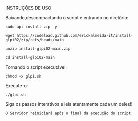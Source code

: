 

INSTRUÇÕES DE USO

Baixando,descompactando o script e entrando no diretório:

    sudo apt install zip -y

    wget https://codeload.github.com/erickalmeida-it/install-glpi02/zip/refs/heads/main

    unzip install-glpi02-main.zip

    cd install-glpi02-main

Tornando o script executável:

    chmod +x glpi.sh

Execute-o:

    ./glpi.sh

Siga os passos interativos e leia atentamente cada um deles!!

    O Servidor reiniciará após o final da execução do script.

